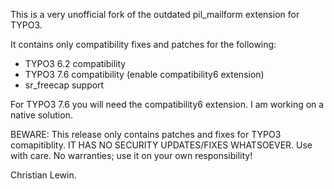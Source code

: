 This is a very unofficial fork of the outdated pil_mailform extension for TYPO3.

It contains only compatibility fixes and patches for the following:

- TYPO3 6.2 compatibility
- TYPO3 7.6 compatibility (enable compatibility6 extension)
- sr_freecap support


For TYPO3 7.6 you will need the compatibility6 extension. I am working on a native solution.

BEWARE: This release only contains patches and fixes for TYPO3 comapitiblity. IT HAS NO SECURITY UPDATES/FIXES WHATSOEVER. 
Use with care. No warranties; use it on your own responsibility!


Christian Lewin.
